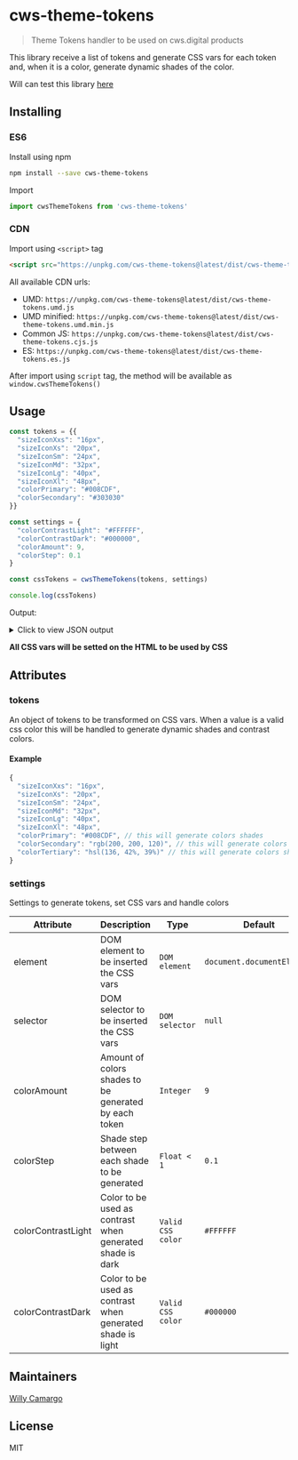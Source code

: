 # cws-theme-tokens
> Theme Tokens handler to be used on cws.digital products

This library receive a list of tokens and generate CSS vars for each token and, when it is a color, generate dynamic shades of the color.

Will can test this library [here](https://cws-theme-tokens.netlify.com/)

## Installing

### ES6

Install using npm
```bash
npm install --save cws-theme-tokens
```

Import
```js
import cwsThemeTokens from 'cws-theme-tokens'
```

### CDN

Import using `<script>` tag
```html
<script src="https://unpkg.com/cws-theme-tokens@latest/dist/cws-theme-tokens.umd.js"></script>
```

All available CDN urls:

* UMD: `https://unpkg.com/cws-theme-tokens@latest/dist/cws-theme-tokens.umd.js`
* UMD minified: `https://unpkg.com/cws-theme-tokens@latest/dist/cws-theme-tokens.umd.min.js`
* Common JS: `https://unpkg.com/cws-theme-tokens@latest/dist/cws-theme-tokens.cjs.js`
* ES: `https://unpkg.com/cws-theme-tokens@latest/dist/cws-theme-tokens.es.js`

After import using `script` tag, the method will be available as `window.cwsThemeTokens()`

## Usage

```js
const tokens = {{
  "sizeIconXxs": "16px",
  "sizeIconXs": "20px",
  "sizeIconSm": "24px",
  "sizeIconMd": "32px",
  "sizeIconLg": "40px",
  "sizeIconXl": "48px",
  "colorPrimary": "#008CDF",
  "colorSecondary": "#303030"
}}

const settings = {
  "colorContrastLight": "#FFFFFF",
  "colorContrastDark": "#000000",
  "colorAmount": 9,
  "colorStep": 0.1
}

const cssTokens = cwsThemeTokens(tokens, settings)

console.log(cssTokens)
```

Output:
<details>
  <summary>Click to view JSON output</summary>

  ```json
  {
    "--size-icon-xxs": "16px",
    "--size-icon-xs": "20px",
    "--size-icon-sm": "24px",
    "--size-icon-md": "32px",
    "--size-icon-lg": "40px",
    "--size-icon-xl": "48px",
    "--color-primary-100": "#39B5FF",
    "--color-primary-200": "#23ADFF",
    "--color-primary-300": "#0DA5FF",
    "--color-primary-400": "#009AF5",
    "--color-primary-500": "#008CDF",
    "--color-primary-600": "#007EC9",
    "--color-primary-700": "#0070B2",
    "--color-primary-800": "#00629C",
    "--color-primary-900": "#005486",
    "--color-primary-100-contrast": "#000000",
    "--color-primary-200-contrast": "#000000",
    "--color-primary-300-contrast": "#000000",
    "--color-primary-400-contrast": "#FFFFFF",
    "--color-primary-500-contrast": "#FFFFFF",
    "--color-primary-600-contrast": "#FFFFFF",
    "--color-primary-700-contrast": "#FFFFFF",
    "--color-primary-800-contrast": "#FFFFFF",
    "--color-primary-900-contrast": "#FFFFFF",
    "--color-secondary-100": "#434343",
    "--color-secondary-200": "#3E3E3E",
    "--color-secondary-300": "#3A3A3A",
    "--color-secondary-400": "#353535",
    "--color-secondary-500": "#303030",
    "--color-secondary-600": "#2B2B2B",
    "--color-secondary-700": "#262626",
    "--color-secondary-800": "#222222",
    "--color-secondary-900": "#1D1D1D",
    "--color-secondary-100-contrast": "#FFFFFF",
    "--color-secondary-200-contrast": "#FFFFFF",
    "--color-secondary-300-contrast": "#FFFFFF",
    "--color-secondary-400-contrast": "#FFFFFF",
    "--color-secondary-500-contrast": "#FFFFFF",
    "--color-secondary-600-contrast": "#FFFFFF",
    "--color-secondary-700-contrast": "#FFFFFF",
    "--color-secondary-800-contrast": "#FFFFFF",
    "--color-secondary-900-contrast": "#FFFFFF",
    "--color-neutral-100": "#FFFFFF",
    "--color-neutral-200": "#EDEDED",
    "--color-neutral-300": "#DADADA",
    "--color-neutral-400": "#C8C8C8",
    "--color-neutral-500": "#B6B6B6",
    "--color-neutral-600": "#A4A4A4",
    "--color-neutral-700": "#929292",
    "--color-neutral-800": "#7F7F7F",
    "--color-neutral-900": "#6D6D6D",
    "--color-neutral-100-contrast": "#000000",
    "--color-neutral-200-contrast": "#000000",
    "--color-neutral-300-contrast": "#000000",
    "--color-neutral-400-contrast": "#000000",
    "--color-neutral-500-contrast": "#000000",
    "--color-neutral-600-contrast": "#000000",
    "--color-neutral-700-contrast": "#000000",
    "--color-neutral-800-contrast": "#FFFFFF",
    "--color-neutral-900-contrast": "#FFFFFF",
    "--color-error-100": "#F95959",
    "--color-error-200": "#F94242",
    "--color-error-300": "#F82B2B",
    "--color-error-400": "#F71313",
    "--color-error-500": "#EA0808",
    "--color-error-600": "#D30707",
    "--color-error-700": "#BB0606",
    "--color-error-800": "#A40606",
    "--color-error-900": "#8C0505",
    "--color-error-100-contrast": "#000000",
    "--color-error-200-contrast": "#FFFFFF",
    "--color-error-300-contrast": "#FFFFFF",
    "--color-error-400-contrast": "#FFFFFF",
    "--color-error-500-contrast": "#FFFFFF",
    "--color-error-600-contrast": "#FFFFFF",
    "--color-error-700-contrast": "#FFFFFF",
    "--color-error-800-contrast": "#FFFFFF",
    "--color-error-900-contrast": "#FFFFFF",
    "--color-alert-100": "#FFC83C",
    "--color-alert-200": "#FFC126",
    "--color-alert-300": "#FFBB0F",
    "--color-alert-400": "#F8B100",
    "--color-alert-500": "#E1A100",
    "--color-alert-600": "#CB9100",
    "--color-alert-700": "#B48100",
    "--color-alert-800": "#9D7100",
    "--color-alert-900": "#876100",
    "--color-alert-100-contrast": "#000000",
    "--color-alert-200-contrast": "#000000",
    "--color-alert-300-contrast": "#000000",
    "--color-alert-400-contrast": "#000000",
    "--color-alert-500-contrast": "#000000",
    "--color-alert-600-contrast": "#000000",
    "--color-alert-700-contrast": "#000000",
    "--color-alert-800-contrast": "#FFFFFF",
    "--color-alert-900-contrast": "#FFFFFF",
    "--color-success-100": "#10F682",
    "--color-success-200": "#09EA79",
    "--color-success-300": "#08D870",
    "--color-success-400": "#08C666",
    "--color-success-500": "#07B45D",
    "--color-success-600": "#06A254",
    "--color-success-700": "#06904A",
    "--color-success-800": "#057E41",
    "--color-success-900": "#046C38",
    "--color-success-100-contrast": "#000000",
    "--color-success-200-contrast": "#000000",
    "--color-success-300-contrast": "#000000",
    "--color-success-400-contrast": "#000000",
    "--color-success-500-contrast": "#FFFFFF",
    "--color-success-600-contrast": "#FFFFFF",
    "--color-success-700-contrast": "#FFFFFF",
    "--color-success-800-contrast": "#FFFFFF",
    "--color-success-900-contrast": "#FFFFFF"
  }
  ```
</details>

**All CSS vars will be setted on the HTML to be used by CSS**

## Attributes

### tokens
An object of tokens to be transformed on CSS vars.
When a value is a valid css color this will be handled to generate dynamic shades and contrast colors.

#### Example
```js
{
  "sizeIconXxs": "16px",
  "sizeIconXs": "20px",
  "sizeIconSm": "24px",
  "sizeIconMd": "32px",
  "sizeIconLg": "40px",
  "sizeIconXl": "48px",
  "colorPrimary": "#008CDF", // this will generate colors shades
  "colorSecondary": "rgb(200, 200, 120)", // this will generate colors shades
  "colorTertiary": "hsl(136, 42%, 39%)" // this will generate colors shades
}
```

### settings
Settings to generate tokens, set CSS vars and handle colors

| Attribute | Description | Type | Default |
|-------|------|---------|---------|
| element | DOM element to be inserted the CSS vars | `DOM element` | `document.documentElement` |
| selector | DOM selector to be inserted the CSS vars | `DOM selector` | `null` |
| colorAmount | Amount of colors shades to be generated by each token | `Integer` | `9` |
| colorStep | Shade step between each shade to be generated | `Float < 1` | `0.1` |
| colorContrastLight | Color to be used as contrast when generated shade is dark | `Valid CSS color` | `#FFFFFF` |
| colorContrastDark | Color to be used as contrast when generated shade is light | `Valid CSS color` | `#000000` |


## Maintainers
[Willy Camargo](https://github.com/willycamargo)

## License
MIT
